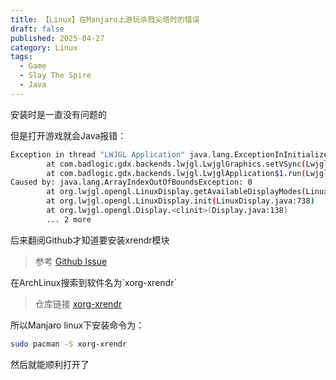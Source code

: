 ```yaml
---
title: 【Linux】在Manjaro上游玩杀戮尖塔时的错误
draft: false
published: 2025-04-27
category: Linux
tags:
  - Game
  - Slay The Spire
  - Java
---
```

安装时是一直没有问题的

但是打开游戏就会Java报错：

```bash
Exception in thread "LWJGL Application" java.lang.ExceptionInInitializerError
        at com.badlogic.gdx.backends.lwjgl.LwjglGraphics.setVSync(LwjglGraphics.java:558)
        at com.badlogic.gdx.backends.lwjgl.LwjglApplication$1.run(LwjglApplication.java:124)
Caused by: java.lang.ArrayIndexOutOfBoundsException: 0
        at org.lwjgl.opengl.LinuxDisplay.getAvailableDisplayModes(LinuxDisplay.java:954)
        at org.lwjgl.opengl.LinuxDisplay.init(LinuxDisplay.java:738)
        at org.lwjgl.opengl.Display.<clinit>(Display.java:138)
        ... 2 more
```

后来翻阅Github才知道要安装xrendr模块

> 参考 [Github Issue](https://github.com/ValveSoftware/steam-runtime/issues/702)

在ArchLinux搜索到软件名为\`xorg-xrendr\`

> 仓库链接 [xorg-xrendr](https://archlinux.org/packages/?name=xorg-xrandr)

所以Manjaro linux下安装命令为：

```bash
sudo pacman -S xorg-xrendr
```

然后就能顺利打开了